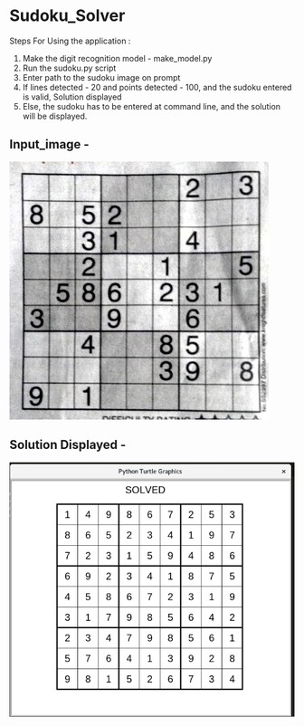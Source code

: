 # Sudoku_Solver

Steps For Using the application : 
  1. Make the digit recognition model - make_model.py
  2. Run the sudoku.py script
  3. Enter path to the sudoku image on prompt 
  4. If lines detected - 20 and points detected - 100, and the sudoku entered is valid, Solution displayed 
  5. Else, the sudoku has to be entered at command line, and the solution will be displayed. 
  
   ## Input_image - 
   <img src = "Images/sample.jpeg" />
   
   ## Solution Displayed -
<img src = "Images/solution.png"/>
   

